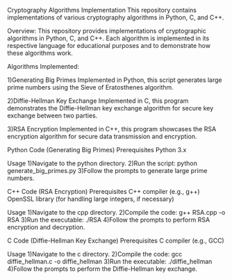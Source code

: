 Cryptography Algorithms Implementation
This repository contains implementations of various cryptography algorithms in Python, C, and C++.

Overview:
This repository provides implementations of cryptographic algorithms in Python, C, and C++. Each algorithm is implemented in its respective language for educational purposes and to demonstrate how these algorithms work.

Algorithms Implemented:

1)Generating Big Primes
Implemented in Python, this script generates large prime numbers using the Sieve of Eratosthenes algorithm.

2)Diffie-Hellman Key Exchange
Implemented in C, this program demonstrates the Diffie-Hellman key exchange algorithm for secure key exchange between two parties.

3)RSA Encryption
Implemented in C++, this program showcases the RSA encryption algorithm for secure data transmission and encryption.


Python Code (Generating Big Primes)
Prerequisites
Python 3.x

Usage
1)Navigate to the python directory.
2)Run the script:
python generate_big_primes.py
3)Follow the prompts to generate large prime numbers.

C++ Code (RSA Encryption)
Prerequisites
C++ compiler (e.g., g++)
OpenSSL library (for handling large integers, if necessary)

Usage
1)Navigate to the cpp directory.
2)Compile the code:
g++ RSA.cpp -o RSA
3)Run the executable:
./RSA
4)Follow the prompts to perform RSA encryption and decryption.

C Code (Diffie-Hellman Key Exchange)
Prerequisites
C compiler (e.g., GCC)

Usage
1)Navigate to the c directory.
2)Compile the code:
gcc diffie_hellman.c -o diffie_hellman
3)Run the executable:
./diffie_hellman
4)Follow the prompts to perform the Diffie-Hellman key exchange.










